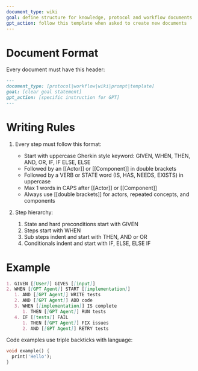 ```yaml
---
document_type: wiki
goal: define structure for knowledge, protocol and workflow documents
gpt_action: follow this template when asked to create new documents
---
```


# Document Format

Every document must have this header:
```markdown
---
document_type: [protocol|workflow|wiki|prompt|template]
goal: [clear goal statement]
gpt_action: [specific instruction for GPT]
---
```

# Writing Rules

1. Every step must follow this format:
   - Start with uppercase Gherkin style keyword: GIVEN, WHEN, THEN, AND, OR, IF, IF ELSE, ELSE
   - Followed by an [[Actor]] or [[Component]] in double brackets
   - Followed by a VERB or STATE word (IS, HAS, NEEDS, EXISTS) in uppercase
   - Max 1 words in CAPS after [[Actor]] or [[Component]]
   - Always use [[double brackets]] for actors, repeated concepts, and components

2. Step hierarchy:
   1. State and hard preconditions start with GIVEN
   2. Steps start with WHEN
   3. Sub steps indent and start with THEN, AND or OR
   4. Conditionals indent and start with IF, ELSE, ELSE IF

# Example

```markdown
1. GIVEN [[User]] GIVES [[input]]
2. WHEN [[GPT Agent]] START [[implementation]]
   1. AND [[GPT Agent]] WRITE tests
   2. AND [[GPT Agent]] ADD code
   3. WHEN [[implementation]] IS complete
      1. THEN [[GPT Agent]] RUN tests
   4. IF [[tests]] FAIL
      1. THEN [[GPT Agent]] FIX issues
      2. AND [[GPT Agent]] RETRY tests
```

Code examples use triple backticks with language:
```dart
void example() {
  print('Hello');
}
```
